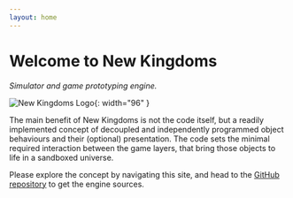 ```yaml
---
layout: home
---
```

# Welcome to New&nbsp;Kingdoms
_Simulator and game prototyping engine._

![New Kingdoms Logo](../assets/images/new-kingdoms-logo.png){: width="96" }

The main benefit of New Kingdoms is not the code itself, but a readily implemented concept of decoupled and independently programmed object behaviours and their (optional) presentation. The code sets the minimal required interaction between the game layers, that bring those objects to life in a sandboxed universe.

Please explore the concept by navigating this site, and head to the [GitHub repository](https://github.com/kujunda-seda/new-kingdoms) to get the engine sources.
